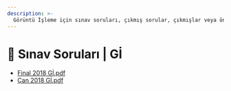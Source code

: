 ```yaml
---
description: >-
  Görüntü İşleme için sınav soruları, çıkmış sorular, çıkmışlar veya önceki senelerde çıkan sorular
---
```


# 📃 Sınav Soruları \| Gİ

<!--YPackage.YGitbookIntegration-tarafından-otomatik-oluşturulmuştur-->

- [Final 2018 Gİ.pdf](Final%202018%20G%C4%B0.pdf)
- [Çan 2018 Gİ.pdf](%C3%87an%202018%20G%C4%B0.pdf)

<!--YPackage.YGitbookIntegration-tarafından-otomatik-oluşturulmuştur-->
